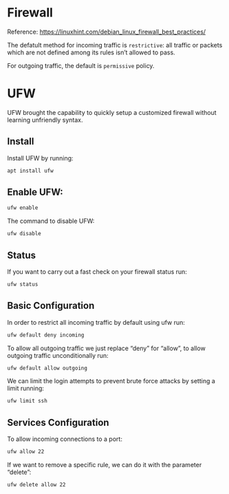 # Firewall

Reference:
https://linuxhint.com/debian_linux_firewall_best_practices/

The defatult method for incoming traffic is `restrictive`: all traffic or packets which are not defined among its rules isn’t allowed to pass.

For outgoing traffic, the default is `permissive` policy.


# UFW

UFW brought the capability to quickly setup a customized firewall without learning unfriendly syntax.


## Install

Install UFW by running:
```bash
apt install ufw
``` 

## Enable UFW:

```bash
ufw enable
```

The command to disable UFW:
```bash
ufw disable
```

## Status

If you want to carry out a fast check on your firewall status run:

```bash
ufw status
```


## Basic Configuration

In order to restrict all incoming traffic by default using ufw run:

```bash
ufw default deny incoming
```

To allow all outgoing traffic we just replace “deny” for “allow”, to allow outgoing traffic unconditionally run:

```bash
ufw default allow outgoing 
```

We can limit the login attempts to prevent brute force attacks by setting a limit running:
```bash
ufw limit ssh
```


## Services Configuration

To allow incoming connections to a port:
```bash
ufw allow 22
```

If we want to remove a specific rule, we can do it with the parameter “delete”:
```bash
ufw delete allow 22
```

